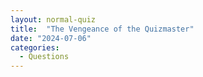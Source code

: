 ```yaml
---
layout: normal-quiz
title:  "The Vengeance of the Quizmaster"
date: "2024-07-06"
categories:
  - Questions
---
```

